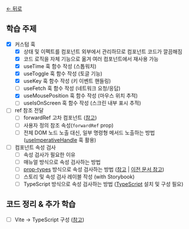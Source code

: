 [← 뒤로](../README.md)

## 학습 주제

- [x] 커스텀 훅
  - [x] 상태 및 이펙트를 컴포넌트 외부에서 관리하므로 컴포넌트 코드가 깔끔해짐
  - [x] 코드 로직을 자체 기능으로 옮겨 여러 컴포넌트에서 재사용 가능
  - [x] useTime 훅 함수 작성 (스톱워치)
  - [x] useToggle 훅 함수 작성 (토글 기능)
  - [x] useKey 훅 함수 작성 (키 이벤트 핸들링)
  - [ ] useFetch 훅 함수 작성 (네트워크 요청/응답)
  - [x] useMousePosition 훅 함수 작성 (마우스 위치 추적)
  - [ ] useIsOnScreen 훅 함수 작성 (스크린 내부 표시 추적)
- [ ] ref 참조 전달
  - [ ] forwardRef 고차 컴포넌트 ([참고](https://react.dev/reference/react/forwardRef))
  - [ ] 사용자 정의 참조 속성(`forwardRef` prop)
  - [ ] 전체 DOM 노드 노출 대신, 일부 명령형 메서드 노출하는 방법 ([useImperativeHandle](https://react.dev/reference/react/useImperativeHandle) 훅 활용)
- [ ] 컴포넌트 속성 검사
  - [ ] 속성 검사가 필요한 이유
  - [ ] 매뉴얼 방식으로 속성 검사하는 방법
  - [ ] [prop-types](https://www.npmjs.com/package/prop-types) 방식으로 속성 검사하는 방법 ([참고](https://react.dev/reference/react/Component#static-proptypes) | [이전 문서 참고](https://ko.legacy.reactjs.org/docs/typechecking-with-proptypes.html#gatsby-focus-wrapper))
  - [ ] 스토리 및 속성 검사 레이블 작성 (with Storybook)
  - [ ] TypeScript 방식으로 속성 검사하는 방법 ([TypeScript](https://typescriptlang.org) 설치 및 구성 필요)

## 코드 정리 & 추가 학습

- [ ] Vite → TypeScript 구성 ([참고](https://www.notion.so/euid/TypeScript-8dbbc74b79344dc8b048d98bfe34a3f3?pvs=4))


